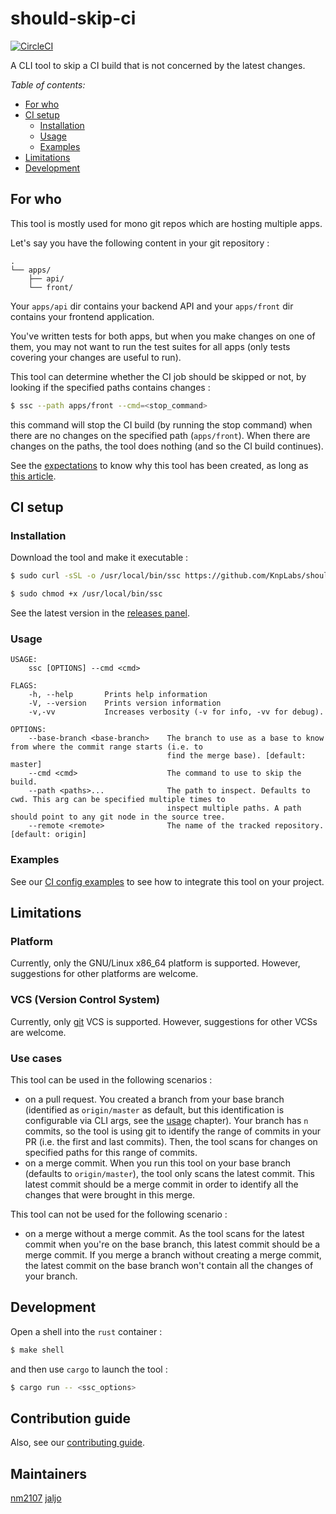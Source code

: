 # should-skip-ci

[![CircleCI](https://circleci.com/gh/KnpLabs/should-skip-ci/tree/master.svg?style=svg)](https://circleci.com/gh/KnpLabs/should-skip-ci/tree/master)

A CLI tool to skip a CI build that is not concerned by the latest changes.

*Table of contents:*

- [For who](#for-who)
- [CI setup](#ci-setup)
    - [Installation](#installation)
    - [Usage](#usage)
    - [Examples](#examples)
- [Limitations](#limitations)
- [Development](#development)

## For who

This tool is mostly used for mono git repos which are hosting multiple apps.

Let's say you have the following content in your git repository :

```
.
└── apps/
    ├── api/
    └── front/
```

Your `apps/api` dir contains your backend API and your `apps/front` dir
contains your frontend application.

You've written tests for both apps, but when you make changes on one of them,
you may not want to run the test suites for all apps (only tests covering your
changes are useful to run).

This tool can determine whether the CI job should be skipped or not, by looking
if the specified paths contains changes :

```bash
$ ssc --path apps/front --cmd=<stop_command>
```

this command will stop the CI build (by running the stop command) when there
are no changes on the specified path (`apps/front`).
When there are changes on the paths, the tool does nothing (and so the CI build
continues).

See the [expectations](/doc/arch/adr-001-expectations.md) to know why this tool
has been created, as long as
[this article](https://knplabs.com/en/blog/foss-project-explanation-of-should-skip-ci).

## CI setup

### Installation

Download the tool and make it executable :

```bash
$ sudo curl -sSL -o /usr/local/bin/ssc https://github.com/KnpLabs/should-skip-ci/releases/download/<version>/ssc-x86_64

$ sudo chmod +x /usr/local/bin/ssc
```

See the latest version in the [releases panel](https://github.com/KnpLabs/should-skip-ci/releases).

### Usage

```
USAGE:
    ssc [OPTIONS] --cmd <cmd>

FLAGS:
    -h, --help       Prints help information
    -V, --version    Prints version information
    -v,-vv           Increases verbosity (-v for info, -vv for debug).

OPTIONS:
    --base-branch <base-branch>    The branch to use as a base to know from where the commit range starts (i.e. to
                                   find the merge base). [default: master]
    --cmd <cmd>                    The command to use to skip the build.
    --path <paths>...              The path to inspect. Defaults to cwd. This arg can be specified multiple times to
                                   inspect multiple paths. A path should point to any git node in the source tree.
    --remote <remote>              The name of the tracked repository. [default: origin]
```

### Examples

See our [CI config examples](/doc/examples/) to see how to integrate this tool
on your project.

## Limitations

### Platform

Currently, only the GNU/Linux x86_64 platform is supported. However, suggestions
for other platforms are welcome.

### VCS (Version Control System)

Currently, only [git](https://git-scm.com/) VCS is supported. However,
suggestions for other VCSs are welcome.

### Use cases

This tool can be used in the following scenarios :

- on a pull request. You created a branch from your base branch (identified as
`origin/master` as default, but this identification is configurable via CLI
args, see the [usage](#usage) chapter). Your branch has `n` commits, so the tool
is using git to identify the range of commits in your PR (i.e. the first and
last commits). Then, the tool scans for changes on specified paths for this
range of commits.
- on a merge commit. When you run this tool on your base branch (defaults to
`origin/master`), the tool only scans the latest commit. This latest commit
should be a merge commit in order to identify all the changes that were brought
in this merge.

This tool can not be used for the following scenario :

- on a merge without a merge commit. As the tool scans for the latest commit
when you're on the base branch, this latest commit should be a merge commit.
If you merge a branch without creating a merge commit, the latest commit on the
base branch won't contain all the changes of your branch.

## Development

Open a shell into the `rust` container :

```bash
$ make shell
```

and then use `cargo` to launch the tool :

```bash
$ cargo run -- <ssc_options>
```
## Contribution guide
Also, see our [contributing guide](CONTRIBUTING.md).

## Maintainers 
[nm2107](https://github.com/nm2107)
[jaljo](https://github.com/jaljo)
